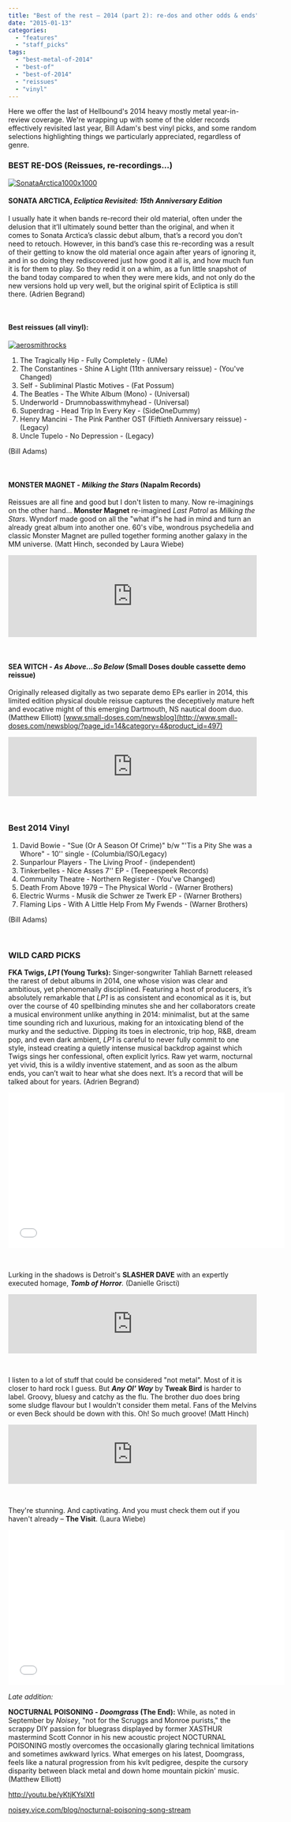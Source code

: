```yaml
---
title: "Best of the rest – 2014 (part 2): re-dos and other odds & ends"
date: "2015-01-13"
categories: 
  - "features"
  - "staff_picks"
tags: 
  - "best-metal-of-2014"
  - "best-of"
  - "best-of-2014"
  - "reissues"
  - "vinyl"
---
```


Here we offer the last of Hellbound's 2014 heavy mostly metal year-in-review coverage. We're wrapping up with some of the older records effectively revisited last year, Bill Adam's best vinyl picks, and some random selections highlighting things we particularly appreciated, regardless of genre.

### BEST RE-DOS (Reissues, re-recordings...)

[![SonataArctica1000x1000](https://hellbound.ca/wp-content/uploads/2015/01/SonataArctica1000x1000-300x300.jpg)](https://hellbound.ca/wp-content/uploads/2015/01/SonataArctica1000x1000.jpg)

#### SONATA ARCTICA, _Ecliptica Revisited: 15th Anniversary Edition_

I usually hate it when bands re-record their old material, often under the delusion that it’ll ultimately sound better than the original, and when it comes to Sonata Arctica’s classic debut album, that’s a record you don’t need to retouch. However, in this band’s case this re-recording was a result of their getting to know the old material once again after years of ignoring it, and in so doing they rediscovered just how good it all is, and how much fun it is for them to play. So they redid it on a whim, as a fun little snapshot of the band today compared to when they were mere kids, and not only do the new versions hold up very well, but the original spirit of Ecliptica is still there. (Adrien Begrand)

 

#### Best reissues (all vinyl):

[![aerosmithrocks](https://hellbound.ca/wp-content/uploads/2014/05/aerosmithrocks-300x300.jpg)](https://hellbound.ca/wp-content/uploads/2014/05/aerosmithrocks.jpg)

1. The Tragically Hip - Fully Completely - (UMe)
2. The Constantines - Shine A Light (11th anniversary reissue) - (You've Changed)
3. Self - Subliminal Plastic Motives - (Fat Possum)
4. The Beatles - The White Album (Mono) - (Universal)
5. Underworld - Drumnobasswithmyhead - (Universal)
6. Superdrag - Head Trip In Every Key - (SideOneDummy)
7. Henry Mancini - The Pink Panther OST (Fiftieth Anniversary reissue) - (Legacy)
8. Uncle Tupelo - No Depression - (Legacy)

(Bill Adams)

 

#### MONSTER MAGNET - _Milking the Stars_ (Napalm Records)

Reissues are all fine and good but I don't listen to many. Now re-imaginings on the other hand... **Monster Magnet** re-imagined _Last Patrol_ as _Milking the Stars_. Wyndorf made good on all the "what if"s he had in mind and turn an already great album into another one. 60's vibe, wondrous psychedelia and classic Monster Magnet are pulled together forming another galaxy in the MM universe. (Matt Hinch, seconded by Laura Wiebe)

<iframe src="https://w.soundcloud.com/player/?url=https%3A//api.soundcloud.com/tracks/166321227&amp;color=ff5500&amp;auto_play=false&amp;hide_related=false&amp;show_comments=true&amp;show_user=true&amp;show_reposts=false" width="100%" height="166" frameborder="no" scrolling="no"></iframe>

 

#### SEA WITCH - _As Above...So Below_ (Small Doses double cassette demo reissue)

Originally released digitally as two separate demo EPs earlier in 2014, this limited edition physical double reissue captures the deceptively mature heft and evocative might of this emerging Dartmouth, NS nautical doom duo. (Matthew Elliott) [www.small-doses.com/newsblog](http://www.small-doses.com/newsblog/?page_id=14&category=4&product_id=497)

<iframe style="border: 0; width: 100%; height: 120px;" src="https://bandcamp.com/EmbeddedPlayer/album=3023888021/size=large/bgcol=ffffff/linkcol=0687f5/tracklist=false/artwork=small/transparent=true/" width="300" height="150" seamless=""><a href="http://seawitchdoom.bandcamp.com/album/as-above-demo-i">As Above (Demo I) by Sea Witch</a></iframe>

 

### Best 2014 Vinyl

1. David Bowie - "Sue (Or A Season Of Crime)" b/w "'Tis a Pity She was a Whore" - 10'' single - (Columbia/ISO/Legacy)
2. Sunparlour Players - The Living Proof - (independent)
3. Tinkerbelles - Nice Asses 7'' EP - (Teepeespeek Records)
4. Community Theatre - Northern Register - (You've Changed)
5. Death From Above 1979 – The Physical World - (Warner Brothers)
6. Electric Wurms - Musik die Schwer ze Twerk EP - (Warner Brothers)
7. Flaming Lips - With A Little Help From My Fwends - (Warner Brothers)

(Bill Adams)

 

### WILD CARD PICKS

**FKA Twigs, _LP1_ (Young Turks):** Singer-songwriter Tahliah Barnett released the rarest of debut albums in 2014, one whose vision was clear and ambitious, yet phenomenally disciplined. Featuring a host of producers, it’s absolutely remarkable that _LP1_ is as consistent and economical as it is, but over the course of 40 spellbinding minutes she and her collaborators create a musical environment unlike anything in 2014: minimalist, but at the same time sounding rich and luxurious, making for an intoxicating blend of the murky and the seductive. Dipping its toes in electronic, trip hop, R&B, dream pop, and even dark ambient, _LP1_ is careful to never fully commit to one style, instead creating a quietly intense musical backdrop against which Twigs sings her confessional, often explicit lyrics. Raw yet warm, nocturnal yet vivid, this is a wildly inventive statement, and as soon as the album ends, you can’t wait to hear what she does next. It’s a record that will be talked about for years. (Adrien Begrand)

<iframe src="//www.youtube.com/embed/Cw6H9YsTLek" width="560" height="315" frameborder="0" allowfullscreen="allowfullscreen"></iframe>

 

Lurking in the shadows is Detroit's **SLASHER DAVE** with an expertly executed homage, _**Tomb of Horror**._ (Danielle Griscti)

<iframe style="border: 0; width: 100%; height: 120px;" src="https://bandcamp.com/EmbeddedPlayer/album=64711044/size=large/bgcol=ffffff/linkcol=0687f5/tracklist=false/artwork=small/transparent=true/" width="300" height="150" seamless=""><a href="http://bellyacherecords.bandcamp.com/album/tomb-of-horror">Tomb Of Horror by Slasher Dave</a></iframe>

 

I listen to a lot of stuff that could be considered "not metal". Most of it is closer to hard rock I guess. But **_Any Ol' Way_** by **Tweak Bird** is harder to label. Groovy, bluesy and catchy as the flu. The brother duo does bring some sludge flavour but I wouldn't consider them metal. Fans of the Melvins or even Beck should be down with this. Oh! So much groove! (Matt Hinch)

<iframe style="border: 0; width: 100%; height: 120px;" src="https://bandcamp.com/EmbeddedPlayer/album=2563862721/size=large/bgcol=ffffff/linkcol=0687f5/tracklist=false/artwork=small/transparent=true/" width="300" height="150" seamless=""><a href="http://tweakbird.bandcamp.com/album/any-ol-way-2">Any Ol' Way by TWEAK BIRD</a></iframe>

 

They're stunning. And captivating. And you must check them out if you haven't already – **The Visit**. (Laura Wiebe)

<iframe src="//www.youtube.com/embed/mTnWHJ3ZqsI" width="560" height="315" frameborder="0" allowfullscreen="allowfullscreen"></iframe>

_Late addition:_

**NOCTURNAL POISONING - _Doomgrass_ (The End):** While, as noted in September by _Noisey_, "not for the Scruggs and Monroe purists," the scrappy DIY passion for bluegrass displayed by former XASTHUR mastermind Scott Connor in his new acoustic project NOCTURNAL POISONING mostly overcomes the occasionally glaring technical limitations and sometimes awkward lyrics. What emerges on his latest, Doomgrass, feels like a natural progression from his kvlt pedigree, despite the cursory disparity between black metal and down home mountain pickin' music. (Matthew Elliott)

http://youtu.be/yKtjKYslXtI

[noisey.vice.com/blog/nocturnal-poisoning-song-stream](http://noisey.vice.com/blog/nocturnal-poisoning-song-stream)
